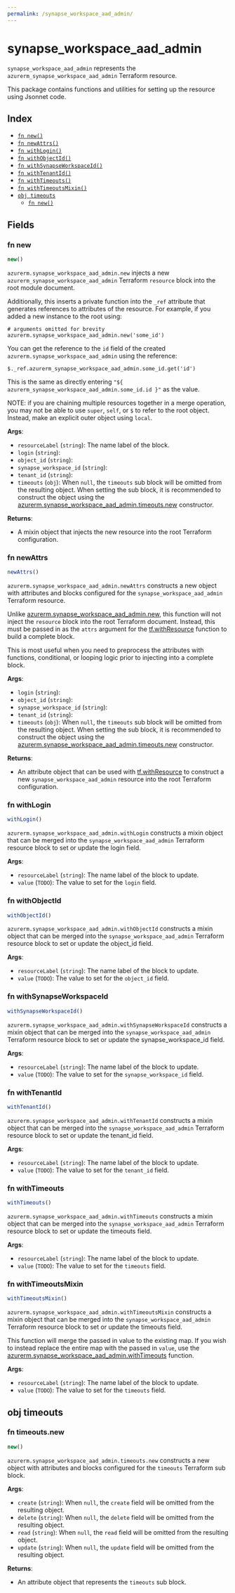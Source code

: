 ```yaml
---
permalink: /synapse_workspace_aad_admin/
---
```


# synapse_workspace_aad_admin

`synapse_workspace_aad_admin` represents the `azurerm_synapse_workspace_aad_admin` Terraform resource.



This package contains functions and utilities for setting up the resource using Jsonnet code.


## Index

* [`fn new()`](#fn-new)
* [`fn newAttrs()`](#fn-newattrs)
* [`fn withLogin()`](#fn-withlogin)
* [`fn withObjectId()`](#fn-withobjectid)
* [`fn withSynapseWorkspaceId()`](#fn-withsynapseworkspaceid)
* [`fn withTenantId()`](#fn-withtenantid)
* [`fn withTimeouts()`](#fn-withtimeouts)
* [`fn withTimeoutsMixin()`](#fn-withtimeoutsmixin)
* [`obj timeouts`](#obj-timeouts)
  * [`fn new()`](#fn-timeoutsnew)

## Fields

### fn new

```ts
new()
```


`azurerm.synapse_workspace_aad_admin.new` injects a new `azurerm_synapse_workspace_aad_admin` Terraform `resource`
block into the root module document.

Additionally, this inserts a private function into the `_ref` attribute that generates references to attributes of the
resource. For example, if you added a new instance to the root using:

    # arguments omitted for brevity
    azurerm.synapse_workspace_aad_admin.new('some_id')

You can get the reference to the `id` field of the created `azurerm.synapse_workspace_aad_admin` using the reference:

    $._ref.azurerm_synapse_workspace_aad_admin.some_id.get('id')

This is the same as directly entering `"${ azurerm_synapse_workspace_aad_admin.some_id.id }"` as the value.

NOTE: if you are chaining multiple resources together in a merge operation, you may not be able to use `super`, `self`,
or `$` to refer to the root object. Instead, make an explicit outer object using `local`.

**Args**:
  - `resourceLabel` (`string`): The name label of the block.
  - `login` (`string`): 
  - `object_id` (`string`): 
  - `synapse_workspace_id` (`string`): 
  - `tenant_id` (`string`): 
  - `timeouts` (`obj`):  When `null`, the `timeouts` sub block will be omitted from the resulting object. When setting the sub block, it is recommended to construct the object using the [azurerm.synapse_workspace_aad_admin.timeouts.new](#fn-synapseworkspaceaadadmintimeoutsnew) constructor.

**Returns**:
- A mixin object that injects the new resource into the root Terraform configuration.


### fn newAttrs

```ts
newAttrs()
```


`azurerm.synapse_workspace_aad_admin.newAttrs` constructs a new object with attributes and blocks configured for the `synapse_workspace_aad_admin`
Terraform resource.

Unlike [azurerm.synapse_workspace_aad_admin.new](#fn-synapseworkspaceaadadminnew), this function will not inject the `resource`
block into the root Terraform document. Instead, this must be passed in as the `attrs` argument for the
[tf.withResource](https://github.com/tf-libsonnet/core/tree/main/docs#fn-withresource) function to build a complete block.

This is most useful when you need to preprocess the attributes with functions, conditional, or looping logic prior to
injecting into a complete block.

**Args**:
  - `login` (`string`): 
  - `object_id` (`string`): 
  - `synapse_workspace_id` (`string`): 
  - `tenant_id` (`string`): 
  - `timeouts` (`obj`):  When `null`, the `timeouts` sub block will be omitted from the resulting object. When setting the sub block, it is recommended to construct the object using the [azurerm.synapse_workspace_aad_admin.timeouts.new](#fn-synapseworkspaceaadadmintimeoutsnew) constructor.

**Returns**:
  - An attribute object that can be used with [tf.withResource](https://github.com/tf-libsonnet/core/tree/main/docs#fn-withresource) to construct a new `synapse_workspace_aad_admin` resource into the root Terraform configuration.


### fn withLogin

```ts
withLogin()
```

`azurerm.synapse_workspace_aad_admin.withLogin` constructs a mixin object that can be merged into the `synapse_workspace_aad_admin`
Terraform resource block to set or update the login field.



**Args**:
  - `resourceLabel` (`string`): The name label of the block to update.
  - `value` (`TODO`): The value to set for the `login` field.


### fn withObjectId

```ts
withObjectId()
```

`azurerm.synapse_workspace_aad_admin.withObjectId` constructs a mixin object that can be merged into the `synapse_workspace_aad_admin`
Terraform resource block to set or update the object_id field.



**Args**:
  - `resourceLabel` (`string`): The name label of the block to update.
  - `value` (`TODO`): The value to set for the `object_id` field.


### fn withSynapseWorkspaceId

```ts
withSynapseWorkspaceId()
```

`azurerm.synapse_workspace_aad_admin.withSynapseWorkspaceId` constructs a mixin object that can be merged into the `synapse_workspace_aad_admin`
Terraform resource block to set or update the synapse_workspace_id field.



**Args**:
  - `resourceLabel` (`string`): The name label of the block to update.
  - `value` (`TODO`): The value to set for the `synapse_workspace_id` field.


### fn withTenantId

```ts
withTenantId()
```

`azurerm.synapse_workspace_aad_admin.withTenantId` constructs a mixin object that can be merged into the `synapse_workspace_aad_admin`
Terraform resource block to set or update the tenant_id field.



**Args**:
  - `resourceLabel` (`string`): The name label of the block to update.
  - `value` (`TODO`): The value to set for the `tenant_id` field.


### fn withTimeouts

```ts
withTimeouts()
```

`azurerm.synapse_workspace_aad_admin.withTimeouts` constructs a mixin object that can be merged into the `synapse_workspace_aad_admin`
Terraform resource block to set or update the timeouts field.



**Args**:
  - `resourceLabel` (`string`): The name label of the block to update.
  - `value` (`TODO`): The value to set for the `timeouts` field.


### fn withTimeoutsMixin

```ts
withTimeoutsMixin()
```

`azurerm.synapse_workspace_aad_admin.withTimeoutsMixin` constructs a mixin object that can be merged into the `synapse_workspace_aad_admin`
Terraform resource block to set or update the timeouts field.

This function will merge the passed in value to the existing map. If you wish
to instead replace the entire map with the passed in `value`, use the [azurerm.synapse_workspace_aad_admin.withTimeouts](TODO)
function.


**Args**:
  - `resourceLabel` (`string`): The name label of the block to update.
  - `value` (`TODO`): The value to set for the `timeouts` field.


## obj timeouts



### fn timeouts.new

```ts
new()
```


`azurerm.synapse_workspace_aad_admin.timeouts.new` constructs a new object with attributes and blocks configured for the `timeouts`
Terraform sub block.



**Args**:
  - `create` (`string`):  When `null`, the `create` field will be omitted from the resulting object.
  - `delete` (`string`):  When `null`, the `delete` field will be omitted from the resulting object.
  - `read` (`string`):  When `null`, the `read` field will be omitted from the resulting object.
  - `update` (`string`):  When `null`, the `update` field will be omitted from the resulting object.

**Returns**:
  - An attribute object that represents the `timeouts` sub block.
